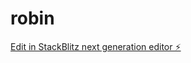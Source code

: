 # robin

[Edit in StackBlitz next generation editor ⚡️](https://stackblitz.com/~/github.com/jason-czar/robin)